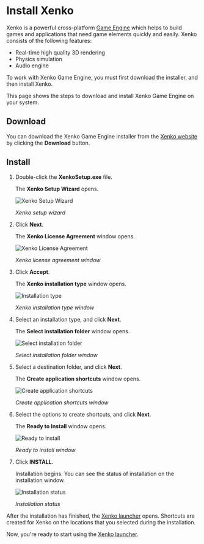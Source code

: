 # Install Xenko

Xenko is a powerful cross-platform [Game Engine](xref:game-engine) which helps to build games and applications that need game elements quickly and easily. Xenko consists of the following features:

* Real-time high quality 3D rendering
* Physics simulation
* Audio engine

To work with Xenko Game Engine, you must first download the installer, and then install Xenko.

This page shows the steps to download and install Xenko Game Engine on your system.

## Download

You can download the Xenko Game Engine installer from the [Xenko website](http://xenko.com/download/) by clicking the **Download** button.

## Install

 1. Double-click the **XenkoSetup.exe** file.
 
    The **Xenko Setup Wizard** opens.

    ![Xenko Setup Wizard](media/install-xenko-setup-wizard.png)

    _Xenko setup wizard_
	
 2. Click **Next**.
 
    The **Xenko License Agreement** window opens.

    ![Xenko License Agreement](media/install-xenko-license-agreement.png)

    _Xenko license agreement window_
	
 3. Click **Accept**.
 
    The **Xenko installation type** window opens.

    ![Installation type](media/install-xenko-installation-type.png)

    _Xenko installation type window_
	
 4. Select an installation type, and click **Next**. 

    The **Select installation folder** window opens.

    ![Select installation folder](media/install-xenko-select-installation-folder.png)

    _Select installation folder window_
	
 5. Select a destination folder, and click **Next**.

    The **Create application shortcuts** window opens.
    
    ![Create application shortcuts](media/install-xenko-create-application-shortcuts.png)
    
    _Create application shortcuts window_
	
 6. Select the options to create shortcuts, and click **Next**.
 
    The **Ready to Install** window opens.
    
    ![Ready to install](media/install-xenko-ready-to-install.png)
    
    _Ready to install window_

 7. Click **INSTALL**.
 
    Installation begins. You can see the status of installation on the installation window.
 
    ![Installation status](media/install-xenko-installation-status.png)
    
    _Installation status_

After the installation has finished, the [Xenko launcher](xenko-launcher.md) opens. Shortcuts are created for Xenko on the locations that you selected during the installation.

Now, you're ready to start using the [Xenko launcher](xenko-launcher.md).
